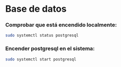 # Base de datos
### Comprobar que está encendido localmente:
```bash
sudo systemctl status postgresql
```

### Encender postgresql en el sistema:
```bash
sudo systemctl start postgresql
```